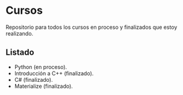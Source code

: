 # Cursos
Repositorio para todos los cursos en proceso y finalizados que estoy realizando.

## Listado
- Python (en proceso).
- Introducción a C++ (finalizado).
- C# (finalizado).
- Materialize (finalizado).